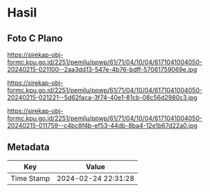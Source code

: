 # Hasil

## Foto C Plano

https://sirekap-obj-formc.kpu.go.id/2251/pemilu/ppwp/61/71/04/10/04/6171041004050-20240215-021100--2aa3dd13-547e-4b76-bdff-57061759069e.jpg

https://sirekap-obj-formc.kpu.go.id/2251/pemilu/ppwp/61/71/04/10/04/6171041004050-20240215-021221--5d62faca-3f74-40e1-81cb-08c56d2980c3.jpg

https://sirekap-obj-formc.kpu.go.id/2251/pemilu/ppwp/61/71/04/10/04/6171041004050-20240215-011759--c4bc8f4b-ef53-44db-8ba4-12e1b67d22a0.jpg


## Metadata

| Key        | Value               |
| ---------- | ------------------- |
| Time Stamp | 2024-02-24 22:31:28 |



